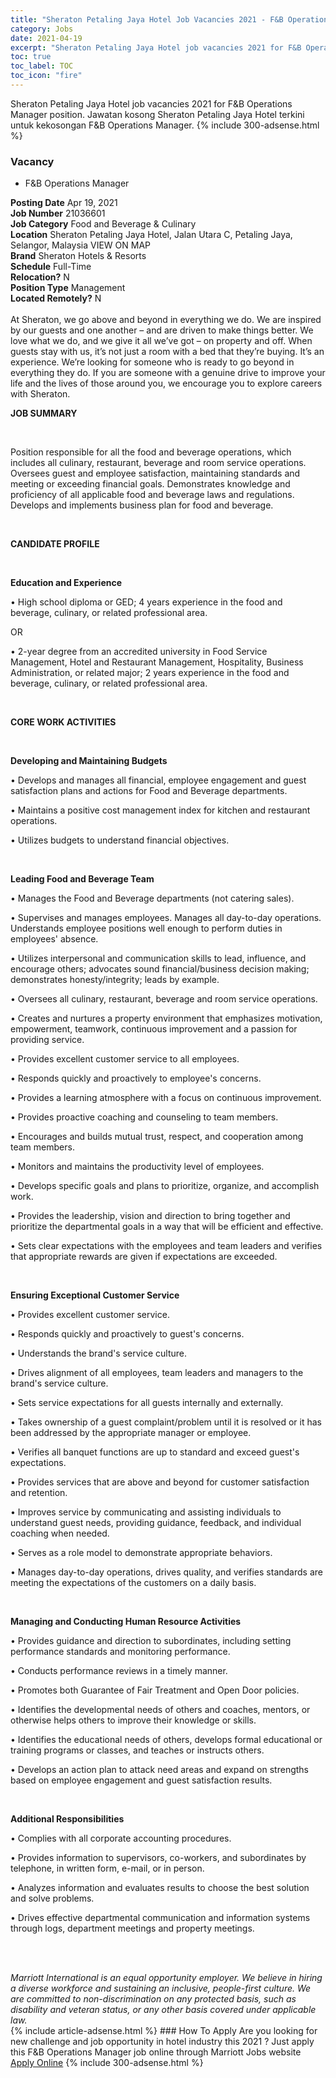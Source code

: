 ```yaml
---
title: "Sheraton Petaling Jaya Hotel Job Vacancies 2021 - F&B Operations Manager" 
category: Jobs 
date: 2021-04-19 
excerpt: "Sheraton Petaling Jaya Hotel job vacancies 2021 for F&B Operations Manager position. Jawatan kosong Sheraton Petaling Jaya Hotel terkini untuk kekosongan F&B Operations Manager." 
toc: true 
toc_label: TOC 
toc_icon: "fire" 
--- 
```


Sheraton Petaling Jaya Hotel job vacancies 2021 for F&B Operations Manager position. Jawatan kosong Sheraton Petaling Jaya Hotel terkini untuk kekosongan F&B Operations Manager. 
{% include 300-adsense.html %} 
### Vacancy 
- F&B Operations Manager 
<div><div><b>Posting Date</b> Apr 19, 2021<br><b>Job Number</b> 21036601<br><b>Job Category</b> Food and Beverage &amp; Culinary<br><b>Location</b> Sheraton Petaling Jaya Hotel, Jalan Utara C, Petaling Jaya, Selangor, Malaysia VIEW ON MAP<br><b>Brand</b> Sheraton Hotels &amp; Resorts<br><b>Schedule</b> Full-Time<br><b>Relocation?</b> N<br><b>Position Type</b> Management<br><b>Located Remotely?</b> N<br><br>At Sheraton, we go above and beyond in everything we do. We are inspired by our guests and one another &#8211; and are driven to make things better. We love what we do, and we give it all we&#8217;ve got &#8211; on property and off. When guests stay with us, it&#8217;s not just a room with a bed that they&#8217;re buying. It&#8217;s an experience. We&#8217;re looking for someone who is ready to go beyond in everything they do. If you are someone with a genuine drive to improve your life and the lives of those around you, we encourage you to explore careers with Sheraton.<br></div><div> <p><strong>JOB SUMMARY</strong></p> <p>&#160;</p> <p>Position responsible for all the food and beverage operations, which includes all culinary, restaurant, beverage and room service operations. Oversees guest and employee satisfaction, maintaining standards and meeting or exceeding financial goals. Demonstrates knowledge and proficiency of all applicable food and beverage laws and regulations. Develops and implements business plan for food and beverage.</p> <p>&#160;</p> <p><strong>CANDIDATE PROFILE </strong></p> <p>&#160;</p> <p><strong>Education and Experience</strong></p> <p>&#8226; High school diploma or GED; 4 years experience in the food and beverage, culinary, or related professional area.</p> <p>OR</p> <p>&#8226; 2-year degree from an accredited university in Food Service Management, Hotel and Restaurant Management, Hospitality, Business Administration, or related major; 2 years experience in the food and beverage, culinary, or related professional area.</p> <p>&#160;</p> <p><strong>CORE WORK ACTIVITIES</strong></p> <p>&#160;</p> <p><strong>Developing and Maintaining Budgets</strong></p> <p>&#8226; Develops and manages all financial, employee engagement and guest satisfaction plans and actions for Food and Beverage departments.</p> <p>&#8226; Maintains a positive cost management index for kitchen and restaurant operations.</p> <p>&#8226; Utilizes budgets to understand financial objectives.</p> <p>&#160;</p> <p><strong>Leading Food and Beverage Team</strong></p> <p>&#8226; Manages the Food and Beverage departments (not catering sales).</p> <p>&#8226; Supervises and manages employees. Manages all day-to-day operations. Understands employee positions well enough to perform duties in employees' absence.</p> <p>&#8226; Utilizes interpersonal and communication skills to lead, influence, and encourage others; advocates sound financial/business decision making; demonstrates honesty/integrity; leads by example.</p> <p>&#8226; Oversees all culinary, restaurant, beverage and room service operations.</p> <p>&#8226; Creates and nurtures a property environment that emphasizes motivation, empowerment, teamwork, continuous improvement and a passion for providing service.</p> <p>&#8226; Provides excellent customer service to all employees.</p> <p>&#8226; Responds quickly and proactively to employee's concerns.</p> <p>&#8226; Provides a learning atmosphere with a focus on continuous improvement.</p> <p>&#8226; Provides proactive coaching and counseling to team members.</p> <p>&#8226; Encourages and builds mutual trust, respect, and cooperation among team members.</p> <p>&#8226; Monitors and maintains the productivity level of employees.</p> <p>&#8226; Develops specific goals and plans to prioritize, organize, and accomplish work.</p> <p>&#8226; Provides the leadership, vision and direction to bring together and prioritize the departmental goals in a way that will be efficient and effective.</p> <p>&#8226; Sets clear expectations with the employees and team leaders and verifies that appropriate rewards are given if expectations are exceeded.</p> <p>&#160;</p> <p><strong>Ensuring Exceptional Customer Service</strong></p> <p>&#8226; Provides excellent customer service.</p> <p>&#8226; Responds quickly and proactively to guest's concerns.</p> <p>&#8226; Understands the brand's service culture.</p> <p>&#8226; Drives alignment of all employees, team leaders and managers to the brand's service culture.</p> <p>&#8226; Sets service expectations for all guests internally and externally.</p> <p>&#8226; Takes ownership of a guest complaint/problem until it is resolved or it has been addressed by the appropriate manager or employee.</p> <p>&#8226; Verifies all banquet functions are up to standard and exceed guest's expectations.</p> <p>&#8226; Provides services that are above and beyond for customer satisfaction and retention.</p> <p>&#8226; Improves service by communicating and assisting individuals to understand guest needs, providing guidance, feedback, and individual coaching when needed.</p> <p>&#8226; Serves as a role model to demonstrate appropriate behaviors.</p> <p>&#8226; Manages day-to-day operations, drives quality, and verifies standards are meeting the expectations of the customers on a daily basis.</p> <p>&#160;</p> <p><strong>Managing and Conducting </strong> <strong>Human Resource Activities</strong></p> <p>&#8226; Provides guidance and direction to subordinates, including setting performance standards and monitoring performance.</p> <p>&#8226; Conducts performance reviews in a timely manner.</p> <p>&#8226; Promotes both Guarantee of Fair Treatment and Open Door policies.</p> <p>&#8226; Identifies the developmental needs of others and coaches, mentors, or otherwise helps others to improve their knowledge or skills.</p> <p>&#8226; Identifies the educational needs of others, develops formal educational or training programs or classes, and teaches or instructs others.</p> <p>&#8226; Develops an action plan to attack need areas and expand on strengths based on employee engagement and guest satisfaction results.</p> <p>&#160;</p> <p><strong>Additional Responsibilities</strong></p> <p>&#8226; Complies with all corporate accounting procedures.</p> <p>&#8226; Provides information to supervisors, co-workers, and subordinates by telephone, in written form, e-mail, or in person.</p> <p>&#8226; Analyzes information and evaluates results to choose the best solution and solve problems.</p> <p>&#8226; Drives effective departmental communication and information systems through logs, department meetings and property meetings.</p> <p>&#160;</p> </div> <div>  &#160; </div> <em>Marriott International is an equal opportunity employer.&#160;We believe in hiring a diverse workforce and sustaining an inclusive, people-first culture.&#160;We are committed to non-discrimination on&#160;any&#160;protected&#160;basis, such as disability and veteran status, or any other basis covered under applicable law.</em><br></div> 
{% include article-adsense.html %} 
### How To Apply 
Are you looking for new challenge and job opportunity in hotel industry this 2021 ?
Just apply this F&B Operations Manager job online through Marriott Jobs website 
<a href="https://jobs.marriott.com/marriott/jobs/21036601?lang=en-us" class="btn btn--info" target="_blank" rel="nofollow noopenner">Apply Online</a> 
{% include 300-adsense.html %} 